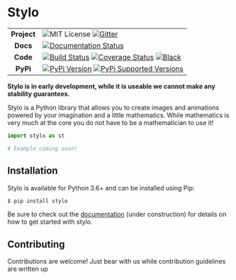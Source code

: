 # Stylo
|   |   |
|:-------------:|----|
| **Project** | ![MIT License](https://img.shields.io/github/license/alcarney/stylo.svg) [![Gitter](https://badges.gitter.im/stylo-py/Lobby.svg)](https://gitter.im/stylo-py/Lobby?utm_source=badge&utm_medium=badge&utm_campaign=pr-badge&utm_content=badge) |
| **Docs** | [![Documentation Status](https://readthedocs.org/projects/stylo/badge/?version=latest)](https://stylo.readthedocs.io/en/latest/?badge=latest)|
| **Code**| [![Build Status](https://travis-ci.org/swyddfa/stylo.svg?branch=develop)](https://travis-ci.org/swyddfa/stylo) [![Coverage Status](https://coveralls.io/repos/github/swyddfa/stylo/badge.svg?branch=develop)](https://coveralls.io/github/swyddfa/stylo?branch=develop) [![Black](https://img.shields.io/badge/code%20style-black-000000.svg)](https://github.com/ambv/black)|
| **PyPi** | [![PyPi Version](https://img.shields.io/pypi/v/stylo.svg)](https://pypi.org/project/stylo) [![PyPi Supported Versions](https://img.shields.io/pypi/pyversions/stylo.svg)](https://pypi.org/project/stylo)|

**Stylo is in early development, while it is useable we cannot make any
stability guarantees.**

Stylo is a Python library that allows you to create images and animations
powered by your imagination and a little mathematics. While mathematics is very
much at the core you do not have to be a mathematician to use it!


```python
import stylo as st

# Example coming soon!
```

## Installation

Stylo is available for Python 3.6+ and can be installed using Pip:

```sh
$ pip install stylo
```

Be sure to check out the [documentation](https://stylo.readthedocs.io/en/latest/)
(under construction) for details on how to get started with stylo.

## Contributing

Contributions are welcome! Just bear with us while contribution guidelines are
written up
